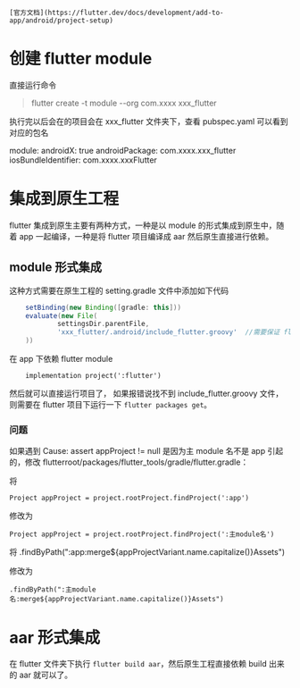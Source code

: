     [官方文档](https://flutter.dev/docs/development/add-to-app/android/project-setup)

# 创建 flutter module

直接运行命令

>  flutter create -t module --org com.xxxx xxx_flutter

执行完以后会在的项目会在 xxx_flutter 文件夹下，查看 pubspec.yaml 可以看到对应的包名

  module:
    androidX: true
    androidPackage: com.xxxx.xxx_flutter
    iosBundleIdentifier: com.xxxx.xxxFlutter

# 集成到原生工程

flutter 集成到原生主要有两种方式，一种是以 module 的形式集成到原生中，随着 app 一起编译，一种是将 flutter 项目编译成 aar 然后原生直接进行依赖。

## module 形式集成

这种方式需要在原生工程的 setting.gradle 文件中添加如下代码

```gradle
    setBinding(new Binding([gradle: this]))
    evaluate(new File(
            settingsDir.parentFile,
            'xxx_flutter/.android/include_flutter.groovy'  //需要保证 flutter 项目和 原生项目在同一个文件夹下，也可以直接使用绝对路径
    ))
```

在 app 下依赖 flutter module

```
    implementation project(':flutter')
```

然后就可以直接运行项目了， 如果报错说找不到 include_flutter.groovy 文件，则需要在 flutter 项目下运行一下 `flutter packages get`。

### 问题

如果遇到 Cause: assert appProject != null 是因为主 module 名不是 app 引起的，修改 flutterroot/packages/flutter_tools/gradle/flutter.gradle：

将

    Project appProject = project.rootProject.findProject(':app')

修改为

    Project appProject = project.rootProject.findProject(':主module名')

将
    .findByPath(":app:merge${appProjectVariant.name.capitalize()}Assets")

修改为

    .findByPath(":主module名:merge${appProjectVariant.name.capitalize()}Assets") 

# aar 形式集成

在 flutter 文件夹下执行 `flutter build aar`，然后原生工程直接依赖 build 出来的 aar 就可以了。




